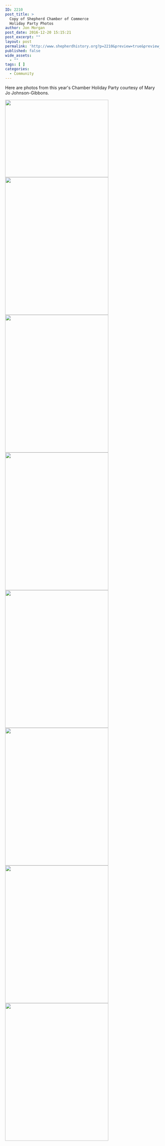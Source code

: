 ```yaml
---
ID: 2210
post_title: >
  Copy of Shepherd Chamber of Commerce
  Holiday Party Photos
author: Jon Morgan
post_date: 2016-12-20 15:15:21
post_excerpt: ""
layout: post
permalink: 'http://www.shepherdhistory.org?p=2210&preview=true&preview_id=2210'
published: false
wide_assets:
  - ""
tags: [ ]
categories:
  - Community
---
```

Here are photos from this year's Chamber Holiday Party courtesy of Mary Jo Johnson-Gibbons.

<img class="alignnone size-medium wp-image-525" src="http://www.shepherdhistory.org/shepherdjournal/wp-content/uploads/sites/10/2016/12/IMG_3104-336x252.jpg" alt="" width="336" height="252" /> <img class="alignnone wp-image-526 size-medium" src="http://www.shepherdhistory.org/shepherdjournal/wp-content/uploads/sites/10/2016/12/IMG_3082-e1482263990390-336x448.jpg" width="336" height="448" /> <img class="alignnone wp-image-527 size-medium" src="http://www.shepherdhistory.org/shepherdjournal/wp-content/uploads/sites/10/2016/12/IMG_3087-e1482264035715-336x448.jpg" width="336" height="448" /> <img class="alignnone wp-image-528 size-medium" src="http://www.shepherdhistory.org/shepherdjournal/wp-content/uploads/sites/10/2016/12/IMG_3089-e1482264077714-336x448.jpg" width="336" height="448" /> <img class="alignnone wp-image-529 size-medium" src="http://www.shepherdhistory.org/shepherdjournal/wp-content/uploads/sites/10/2016/12/IMG_3091-e1482264124492-336x448.jpg" width="336" height="448" /> <img class="alignnone wp-image-531 size-medium" src="http://www.shepherdhistory.org/shepherdjournal/wp-content/uploads/sites/10/2016/12/IMG_3098-e1482264682291-336x448.jpg" width="336" height="448" /> <img class="alignnone wp-image-532 size-medium" src="http://www.shepherdhistory.org/shepherdjournal/wp-content/uploads/sites/10/2016/12/IMG_3099-e1482264787865-336x448.jpg" width="336" height="448" /> <img class="alignnone wp-image-533 size-medium" src="http://www.shepherdhistory.org/shepherdjournal/wp-content/uploads/sites/10/2016/12/IMG_3100-e1482264860774-336x448.jpg" width="336" height="448" />